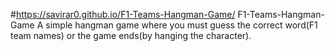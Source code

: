 #https://savirar0.github.io/F1-Teams-Hangman-Game/ F1-Teams-Hangman-Game
A simple hangman game where you must guess the correct word(F1 team names) or the game ends(by hanging the character).
